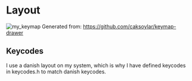  # Layout
 
 ![my_keymap](https://github.com/MLFlexer/zmk-config/assets/75012728/462f8f7b-4242-47f6-a23e-cb04bd3021f7)
Generated from: https://github.com/caksoylar/keymap-drawer

## Keycodes
I use a danish layout on my system, which is why I have defined keycodes in keycodes.h to match danish keycodes.
